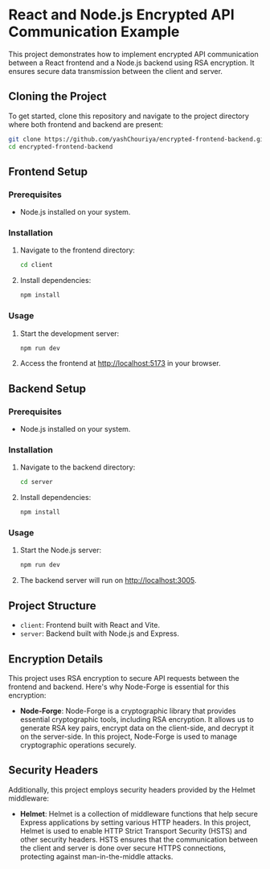# React and Node.js Encrypted API Communication Example

This project demonstrates how to implement encrypted API communication between a React frontend and a Node.js backend using RSA encryption. It ensures secure data transmission between the client and server.

## Cloning the Project

To get started, clone this repository and navigate to the project directory where both frontend and backend are present:

```bash
git clone https://github.com/yashChouriya/encrypted-frontend-backend.git
cd encrypted-frontend-backend
```

## Frontend Setup

### Prerequisites

- Node.js installed on your system.

### Installation

1. Navigate to the frontend directory:

   ```bash
   cd client
   ```

2. Install dependencies:

   ```bash
   npm install
   ```

### Usage

1. Start the development server:

   ```bash
   npm run dev
   ```

2. Access the frontend at [http://localhost:5173](http://localhost:5173) in your browser.

## Backend Setup

### Prerequisites

- Node.js installed on your system.

### Installation

1. Navigate to the backend directory:

   ```bash
   cd server
   ```

2. Install dependencies:

   ```bash
   npm install
   ```

### Usage

1. Start the Node.js server:

   ```bash
   npm run dev
   ```

2. The backend server will run on [http://localhost:3005](http://localhost:3005).

## Project Structure

- `client`: Frontend built with React and Vite.
- `server`: Backend built with Node.js and Express.

## Encryption Details

This project uses RSA encryption to secure API requests between the frontend and backend. Here's why Node-Forge is essential for this encryption:

- **Node-Forge**: Node-Forge is a cryptographic library that provides essential cryptographic tools, including RSA encryption. It allows us to generate RSA key pairs, encrypt data on the client-side, and decrypt it on the server-side. In this project, Node-Forge is used to manage cryptographic operations securely.

## Security Headers

Additionally, this project employs security headers provided by the Helmet middleware:

- **Helmet**: Helmet is a collection of middleware functions that help secure Express applications by setting various HTTP headers. In this project, Helmet is used to enable HTTP Strict Transport Security (HSTS) and other security headers. HSTS ensures that the communication between the client and server is done over secure HTTPS connections, protecting against man-in-the-middle attacks.
